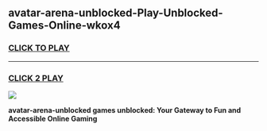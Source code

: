 
## avatar-arena-unblocked-Play-Unblocked-Games-Online-wkox4
<h3>
<a href="https://premium76.site?title=avatar-arena-unblocked&ref=25A">CLICK TO PLAY</a></h3>
<hr>

<h3>
<a href="https://premium76.site?title=avatar-arena-unblocked&ref=25A">CLICK 2 PLAY</a>
  
</h3>

<a href="https://premium76.site?title=avatar-arena-unblocked&ref=25A"><img src="https://clearcache.store/games.png"></a>


**avatar-arena-unblocked games unblocked: Your Gateway to Fun and Accessible Online Gaming**
